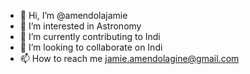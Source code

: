 - 👋 Hi, I’m @amendolajamie
- 👀 I’m interested in Astronomy
- 🌱 I’m currently contributing to Indi
- 💞️ I’m looking to collaborate on Indi
- 📫 How to reach me jamie.amendolagine@gmail.com

<!---
amendolajamie/amendolajamie is a ✨ special ✨ repository because its `README.md` (this file) appears on your GitHub profile.
You can click the Preview link to take a look at your changes.
--->
